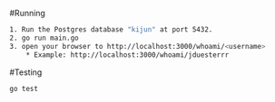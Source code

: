 #Running
```sh
1. Run the Postgres database "kijun" at port 5432.
2. go run main.go
3. open your browser to http://localhost:3000/whoami/<username>
    * Example: http://localhost:3000/whoami/jduesterrr
```

#Testing
```sh
go test
```
